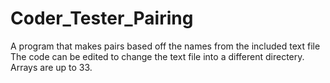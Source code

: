 # Coder_Tester_Pairing
A program that makes pairs based off the names from the included text file
The code can be edited to change the text file into a different directery. Arrays are up to 33.
